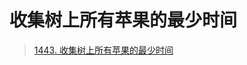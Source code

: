 
# 收集树上所有苹果的最少时间


>  [1443. 收集树上所有苹果的最少时间](https://leetcode.cn/problems/minimum-time-to-collect-all-apples-in-a-tree/)


